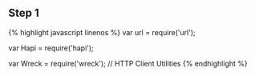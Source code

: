---
---

## Step 1

{% highlight javascript linenos %}
var url = require('url');

var Hapi = require('hapi');

var Wreck = require('wreck'); // HTTP Client Utilities
{% endhighlight %}

